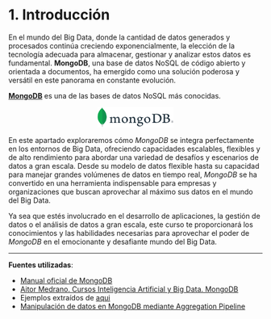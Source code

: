 # 1. Introducción

En el mundo del Big Data, donde la cantidad de datos generados y procesados continúa creciendo exponencialmente, la elección de la tecnología adecuada para almacenar, gestionar y analizar estos datos es fundamental. **MongoDB**, una base de datos NoSQL de código abierto y orientada a documentos, ha emergido como una solución poderosa y versátil en este panorama en constante evolución.

[**MongoDB**](http://www.mongodb.com) es una de las bases de datos NoSQL más conocidas. 

<div align="center">
    <img src="../../images/MongoDB/MongoDBLogo.png" alt="MongoDB" width="30%" />
</div>

En este apartado exploraremos cómo *MongoDB* se integra perfectamente en los entornos de Big Data, ofreciendo capacidades escalables, flexibles y de alto rendimiento para abordar una variedad de desafíos y escenarios de datos a gran escala. Desde su modelo de datos flexible hasta su capacidad para manejar grandes volúmenes de datos en tiempo real, *MongoDB* se ha convertido en una herramienta indispensable para empresas y organizaciones que buscan aprovechar al máximo sus datos en el mundo del Big Data.

Ya sea que estés involucrado en el desarrollo de aplicaciones, la gestión de datos o el análisis de datos a gran escala, este curso te proporcionará los conocimientos y las habilidades necesarias para aprovechar el poder de *MongoDB* en el emocionante y desafiante mundo del Big Data.




<hr>

**Fuentes utilizadas**:

- [Manual oficial de MongoDB](https://www.mongodb.com/docs/manual/)
- [Aitor Medrano. Cursos Inteligencia Artificial y Big Data. MongoDB](https://aitor-medrano.github.io/iabd/sa/mongo.html)
- Ejemplos extraídos de [aqui](https://www.w3resource.com/mongodb-exercises/mongodb-movies-collection-index.php)
- [Manipulación de datos en MongoDB mediante Aggregation Pipeline](https://www.adictosaltrabajo.com/2013/12/16/mongodb-agregatte/)